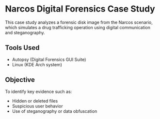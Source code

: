 # Narcos Digital Forensics Case Study

This case study analyzes a forensic disk image from the Narcos scenario, which simulates a drug trafficking operation using digital communication and steganography.

## Tools Used
- Autopsy (Digital Forensics GUI Suite)
- Linux (KDE Arch system)

## Objective
To identify key evidence such as:
- Hidden or deleted files
- Suspicious user behavior
- Use of steganography or data obfuscation

